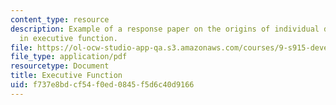 ```yaml
---
content_type: resource
description: Example of a response paper on the origins of individual differences
  in executive function.
file: https://ol-ocw-studio-app-qa.s3.amazonaws.com/courses/9-s915-developmental-cognitive-neuroscience-spring-2012/f737e8bdcf54f0ed0845f5d6c40d9166_MIT9_S915S12_sample_wk10.pdf
file_type: application/pdf
resourcetype: Document
title: Executive Function
uid: f737e8bd-cf54-f0ed-0845-f5d6c40d9166
---
```

